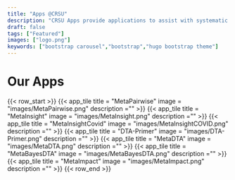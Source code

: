 ```yaml
---
title: "Apps @CRSU"
description: "CRSU Apps provide applications to assist with systematic reviews and meta-analysis"
draft: false
tags: ["Featured"]
images: ["logo.png"]
keywords: ["bootstrap carousel","bootstrap","hugo bootstrap theme"]
---
```


# Our Apps

{{< row_start >}}
    {{< app_tile
        title = "MetaPairwise"
        image = "images/MetaPairwise.png"
        description ="" 
    >}}
    {{<
        app_tile title = "MetaInsight"
        image = "images/MetaInsight.png"
        description =""
    >}}
    {{< app_tile
        title = "MetaInsightCovid"
        image = "images/MetaInsightCOVID.png"
        description =""
    >}}
    {{< app_tile
        title = "DTA-Primer"
        image = "images/DTA-Primer.png"
        description =""
    >}}
    {{< app_tile
        title = "MetaDTA"
        image = "images/MetaDTA.png"
        description =""
    >}}
    {{< app_tile
        title = "MetaBayesDTA"
        image = "images/MetaBayesDTA.png"
        description ="" >}}
    {{< app_tile
        title = "MetaImpact"
        image = "images/MetaImpact.png"
        description =""
    >}}
{{< row_end >}}